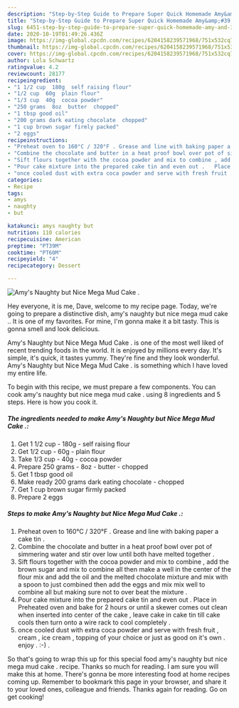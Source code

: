 ```yaml
---
description: "Step-by-Step Guide to Prepare Super Quick Homemade Amy&amp;#39;s Naughty but Nice Mega Mud Cake ."
title: "Step-by-Step Guide to Prepare Super Quick Homemade Amy&amp;#39;s Naughty but Nice Mega Mud Cake ."
slug: 6451-step-by-step-guide-to-prepare-super-quick-homemade-amy-and-39-s-naughty-but-nice-mega-mud-cake
date: 2020-10-19T01:49:26.436Z
image: https://img-global.cpcdn.com/recipes/6204158239571968/751x532cq70/amys-naughty-but-nice-mega-mud-cake-recipe-main-photo.jpg
thumbnail: https://img-global.cpcdn.com/recipes/6204158239571968/751x532cq70/amys-naughty-but-nice-mega-mud-cake-recipe-main-photo.jpg
cover: https://img-global.cpcdn.com/recipes/6204158239571968/751x532cq70/amys-naughty-but-nice-mega-mud-cake-recipe-main-photo.jpg
author: Lola Schwartz
ratingvalue: 4.2
reviewcount: 28177
recipeingredient:
- "1 1/2 cup  180g  self raising flour"
- "1/2 cup  60g  plain flour"
- "1/3 cup  40g  cocoa powder"
- "250 grams  8oz  butter  chopped"
- "1 tbsp good oil"
- "200 grams dark eating chocolate  chopped"
- "1 cup brown sugar firmly packed"
- "2 eggs"
recipeinstructions:
- "Preheat oven to 160°C / 320°F . Grease and line with baking paper a cake tin ."
- "Combine the chocolate and butter in a heat proof bowl over pot of simmering water and stir over low until both have melted together ."
- "Sift flours together with the cocoa powder and mix to combine , add the brown sugar and mix to combine all then make a well in the center of the flour mix and add the oil and the melted chocolate mixture and mix with a spoon to just combined then add the eggs and mix mix well to combine all but making sure not to over beat the mixture ."
- "Pour cake mixture into the prepared cake tin and even out .   Place in Preheated oven and bake for 2 hours or until a skewer comes out clean when inserted into center of the cake , leave cake in cake tin till cake cools then turn onto a wire rack to cool completely ."
- "once cooled dust with extra coca powder and serve with fresh fruit , cream , ice cream , topping of your choice or just as good on it&#39;s own . enjoy . :-) ."
categories:
- Recipe
tags:
- amys
- naughty
- but

katakunci: amys naughty but 
nutrition: 110 calories
recipecuisine: American
preptime: "PT39M"
cooktime: "PT60M"
recipeyield: "4"
recipecategory: Dessert

---
```



![Amy&#39;s Naughty but Nice Mega Mud Cake .](https://img-global.cpcdn.com/recipes/6204158239571968/751x532cq70/amys-naughty-but-nice-mega-mud-cake-recipe-main-photo.jpg)

Hey everyone, it is me, Dave, welcome to my recipe page. Today, we're going to prepare a distinctive dish, amy&#39;s naughty but nice mega mud cake .. It is one of my favorites. For mine, I'm gonna make it a bit tasty. This is gonna smell and look delicious.

Amy&#39;s Naughty but Nice Mega Mud Cake . is one of the most well liked of recent trending foods in the world. It is enjoyed by millions every day. It's simple, it's quick, it tastes yummy. They're fine and they look wonderful. Amy&#39;s Naughty but Nice Mega Mud Cake . is something which I have loved my entire life.




To begin with this recipe, we must prepare a few components. You can cook amy&#39;s naughty but nice mega mud cake . using 8 ingredients and 5 steps. Here is how you cook it.

<!--inarticleads1-->

##### The ingredients needed to make Amy&#39;s Naughty but Nice Mega Mud Cake .:

1. Get 1 1/2 cup - 180g - self raising flour
1. Get 1/2 cup - 60g - plain flour
1. Take 1/3 cup - 40g - cocoa powder
1. Prepare 250 grams - 8oz - butter - chopped
1. Get 1 tbsp good oil
1. Make ready 200 grams dark eating chocolate - chopped
1. Get 1 cup brown sugar firmly packed
1. Prepare 2 eggs




<!--inarticleads2-->

##### Steps to make Amy&#39;s Naughty but Nice Mega Mud Cake .:

1. Preheat oven to 160°C / 320°F . Grease and line with baking paper a cake tin .
1. Combine the chocolate and butter in a heat proof bowl over pot of simmering water and stir over low until both have melted together .
1. Sift flours together with the cocoa powder and mix to combine , add the brown sugar and mix to combine all then make a well in the center of the flour mix and add the oil and the melted chocolate mixture and mix with a spoon to just combined then add the eggs and mix mix well to combine all but making sure not to over beat the mixture .
1. Pour cake mixture into the prepared cake tin and even out .   Place in Preheated oven and bake for 2 hours or until a skewer comes out clean when inserted into center of the cake , leave cake in cake tin till cake cools then turn onto a wire rack to cool completely .
1. once cooled dust with extra coca powder and serve with fresh fruit , cream , ice cream , topping of your choice or just as good on it&#39;s own . enjoy . :-) .




So that's going to wrap this up for this special food amy&#39;s naughty but nice mega mud cake . recipe. Thanks so much for reading. I am sure you will make this at home. There's gonna be more interesting food at home recipes coming up. Remember to bookmark this page in your browser, and share it to your loved ones, colleague and friends. Thanks again for reading. Go on get cooking!
